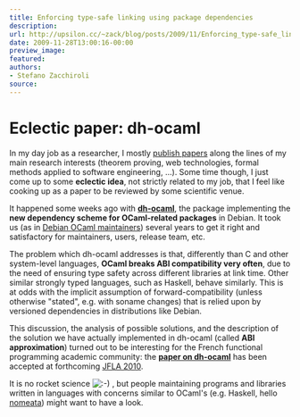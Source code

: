```yaml
---
title: Enforcing type-safe linking using package dependencies
description:
url: http://upsilon.cc/~zack/blog/posts/2009/11/Enforcing_type-safe_linking_using_package_dependencies/
date: 2009-11-28T13:00:16-00:00
preview_image:
featured:
authors:
- Stefano Zacchiroli
source:
---
```


<h1>Eclectic paper: dh-ocaml</h1>
<p>In my day job as a researcher, I mostly <a href="http://upsilon.cc/~zack/research/publications/">publish papers</a> along the lines
of my main research interests (theorem proving, web technologies,
formal methods applied to software engineering, ...). Some time
though, I just come up to some <strong>eclectic idea</strong>, not
strictly related to my job, that I feel like cooking up as a paper
to be reviewed by some scientific venue.</p>
<p>It happened some weeks ago with <a href="http://packages.debian.org/sid/dh-ocaml"><strong>dh-ocaml</strong></a>,
the package implementing the <strong>new dependency scheme for
OCaml-related packages</strong> in Debian. It took us (as in
<a href="http://wiki.debian.org/Teams/OCamlTaskForce">Debian OCaml
maintainers</a>) several years to get it right and satisfactory for
maintainers, users, release team, etc.</p>
<p>The problem which dh-ocaml addresses is that, differently than C
and other system-level languages, <strong>OCaml breaks ABI
compatibility very often</strong>, due to the need of ensuring type
safety across different libraries at link time. Other similar
strongly typed languages, such as Haskell, behave similarly. This
is at odds with the implicit assumption of forward-compatibility
(unless otherwise &quot;stated&quot;, e.g. with soname changes) that is
relied upon by versioned dependencies in distributions like
Debian.</p>
<p>This discussion, the analysis of possible solutions, and the
description of the solution we have actually implemented in
dh-ocaml (called <strong>ABI approximation</strong>) turned out to
be interesting for the French functional programming academic
community: the <a href="http://upsilon.cc/~zack/research/publications/jfla10-dh-ocaml.pdf"><strong>paper on
dh-ocaml</strong></a> has been accepted at forthcoming <a href="http://jfla.inria.fr/2010/">JFLA 2010</a>.</p>
<p>It is no rocket science <img src="http://upsilon.cc/~zack/smileys/smile.png" alt=":-)"/> , but people maintaining programs and libraries written in
languages with concerns similar to OCaml's (e.g. Haskell, hello
<a href="http://www.joachim-breitner.de/blog/">nomeata</a>) might
want to have a look.</p>


